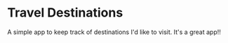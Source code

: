 # Travel Destinations

A simple app to keep track of destinations I'd like to visit.
It's a great app!!